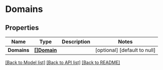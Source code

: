 # Domains

## Properties
Name | Type | Description | Notes
------------ | ------------- | ------------- | -------------
**Domains** | [**[]Domain**](Domain.md) |  | [optional] [default to null]

[[Back to Model list]](../README.md#documentation-for-models) [[Back to API list]](../README.md#documentation-for-api-endpoints) [[Back to README]](../README.md)


